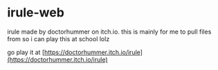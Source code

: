 # irule-web
irule made by doctorhummer on itch.io. this is mainly for me to pull files from so i can play this at school lolz

go play it at [https://doctorhummer.itch.io/irule](https://doctorhummer.itch.io/irule)
